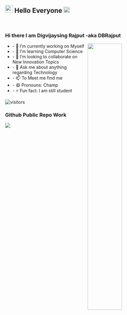 <h2><img src="https://imgur.com/CTPzCrS.gif" height=25px width=25px> Hello Everyone <img src="https://imgur.com/TFzFv3D.gif" height=20px width=20px></h2>
<br>

<h3> Hi there I am Digvijaysing Rajput -aka DBRajput </h3>
<img src="https://imgur.com/Z9n1y5S.gif" height=47% width=47% align="right" >
<ul>
<li>- 🔭 I’m currently working on Myself </li>
<li>- 🌱 I’m learning Computer Science </li>
<li>- 👯 I’m looking to collaborate on New Innovation Topics </li>
<li>- 💬 Ask me about anything regarding Technology </li>
<li>- 📫 To Meet me find me </li>
<li>- 😄 Pronouns: Champ </li>
<li>- ⚡ Fun fact: I am still student </li>
</ul>

![visitors](https://visitor-badge.laobi.icu/badge?page_id=RoyalTechie.RoyalTechie)

<h3>Github Public Repo Work</h3>
<a href="https://githubtrends.io">
  <img align="center" src="https://api.githubtrends.io/user/svg/RoyalTechie/langs?time_range=one_year&include_private=True" />
</a>
